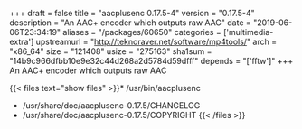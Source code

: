 +++
draft = false
title = "aacplusenc 0.17.5-4"
version = "0.17.5-4"
description = "An AAC+ encoder which outputs raw AAC"
date = "2019-06-06T23:34:19"
aliases = "/packages/60650"
categories = ['multimedia-extra']
upstreamurl = "http://teknoraver.net/software/mp4tools/"
arch = "x86_64"
size = "121408"
usize = "275163"
sha1sum = "14b9c966dfbb10e9e32c44d268a2d5784d59dfff"
depends = "['fftw']"
+++
An AAC+ encoder which outputs raw AAC

{{< files text="show files" >}}* /usr/bin/aacplusenc
* /usr/share/doc/aacplusenc-0.17.5/CHANGELOG
* /usr/share/doc/aacplusenc-0.17.5/COPYRIGHT
{{< /files >}}